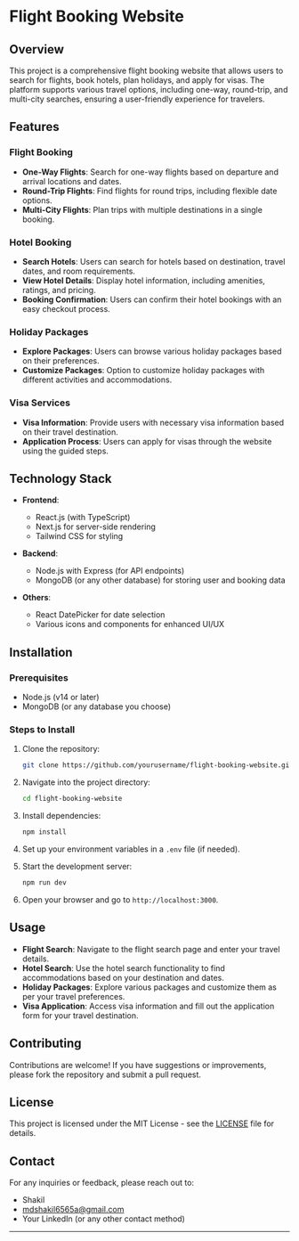 
# Flight Booking Website

## Overview

This project is a comprehensive flight booking website that allows users to search for flights, book hotels, plan holidays, and apply for visas. The platform supports various travel options, including one-way, round-trip, and multi-city searches, ensuring a user-friendly experience for travelers.

## Features

### Flight Booking
- **One-Way Flights**: Search for one-way flights based on departure and arrival locations and dates.
- **Round-Trip Flights**: Find flights for round trips, including flexible date options.
- **Multi-City Flights**: Plan trips with multiple destinations in a single booking.

### Hotel Booking
- **Search Hotels**: Users can search for hotels based on destination, travel dates, and room requirements.
- **View Hotel Details**: Display hotel information, including amenities, ratings, and pricing.
- **Booking Confirmation**: Users can confirm their hotel bookings with an easy checkout process.

### Holiday Packages
- **Explore Packages**: Users can browse various holiday packages based on their preferences.
- **Customize Packages**: Option to customize holiday packages with different activities and accommodations.

### Visa Services
- **Visa Information**: Provide users with necessary visa information based on their travel destination.
- **Application Process**: Users can apply for visas through the website using the guided steps.

## Technology Stack

- **Frontend**: 
  - React.js (with TypeScript)
  - Next.js for server-side rendering
  - Tailwind CSS for styling

- **Backend**: 
  - Node.js with Express (for API endpoints)
  - MongoDB (or any other database) for storing user and booking data

- **Others**:
  - React DatePicker for date selection
  - Various icons and components for enhanced UI/UX

## Installation

### Prerequisites

- Node.js (v14 or later)
- MongoDB (or any database you choose)

### Steps to Install

1. Clone the repository:
   ```bash
   git clone https://github.com/yourusername/flight-booking-website.git
   ```

2. Navigate into the project directory:
   ```bash
   cd flight-booking-website
   ```

3. Install dependencies:
   ```bash
   npm install
   ```

4. Set up your environment variables in a `.env` file (if needed).

5. Start the development server:
   ```bash
   npm run dev
   ```

6. Open your browser and go to `http://localhost:3000`.

## Usage

- **Flight Search**: Navigate to the flight search page and enter your travel details.
- **Hotel Search**: Use the hotel search functionality to find accommodations based on your destination and dates.
- **Holiday Packages**: Explore various packages and customize them as per your travel preferences.
- **Visa Application**: Access visa information and fill out the application form for your travel destination.

## Contributing

Contributions are welcome! If you have suggestions or improvements, please fork the repository and submit a pull request.

## License

This project is licensed under the MIT License - see the [LICENSE](LICENSE) file for details.

## Contact

For any inquiries or feedback, please reach out to:
- Shakil
- mdshakil6565a@gmail.com
- Your LinkedIn (or any other contact method)

---
